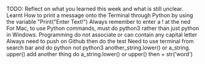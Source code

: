 TODO: Reflect on what you learned this week and what is still unclear.
Learnt How to print a message onto the Terminal through Python by using the variable "Print("Enter Text!")   Always remember to enter a ! at the ned
For Mac, to use Python commands, must do python3 rather than just python in Windows.
Programming do not associate or can contain any capital letter
Always need to push on Github then do the test
Need to use terminal from search bar and do python not python3
another_string.lower() or a_string. upper()
add another thing do a_string.lower() or upper() then + str('word')